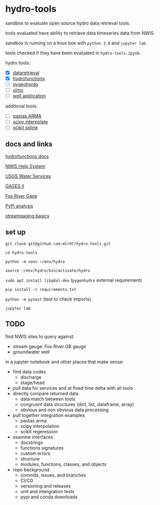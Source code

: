 # hydro-tools

sandbox to evaluate open source hydro data retrieval tools.

tools evaluated have ability to retrieve data timeseries data from NWIS.

sandbox is running on a linux box with `python 3.8` and `jupyter lab`.

tools checked if they have been evaluated in `hydro-tools.ipynb`.

hydro tools:

- [x] [dataretrieval](https://github.com/USGS-python/dataretrieval)
- [x] [hydrofunctions](https://github.com/mroberge/hydrofunctions)
- [ ] [pygeohyrdo](https://github.com/cheginit/pygeohydro)
- [ ] [ulmo](https://github.com/ulmo-dev/ulmo)
- [ ] [well application](https://github.com/utah-geological-survey/WellApplication)

additonal tools:

- [ ] [pastas ARMA](https://github.com/pastas/pastas)
- [ ] [scipy interpolate](https://docs.scipy.org/doc/scipy/reference/tutorial/interpolate.html)
- [ ] [scikit spline](https://scikit-learn.org/stable/auto_examples/linear_model/plot_polynomial_interpolation.html?highlight=spline)

## docs and links

[hydrofunctions docs](https://hydrofunctions.readthedocs.io/en/master/index.html)

[NWIS Help System](https://help.waterdata.usgs.gov/faq/automated-retrievals)

[USGS Water Services](https://waterservices.usgs.gov/)

[GAGES II](https://water.usgs.gov/GIS/metadata/usgswrd/XML/gagesII_Sept2011.xml)

[Fox River Gage](https://waterdata.usgs.gov/monitoring-location/040851385/#parameterCode=00065&period=P7D)

[PyPi analysis](https://packaging.python.org/guides/analyzing-pypi-package-downloads/)

[streamgaging basics](https://www.usgs.gov/mission-areas/water-resources/science/streamgaging-basics?qt-science_center_objects=0#qt-science_center_objects)

## set up

`git clone git@github.com:mlr07/hydro-tools.git`

`cd hydro-tools`

`python -m venv ~/env/hydro`

`source ~/env/hydro/bin/activate/hydro`

`sudo apt install libgdal-dev` (`pygeohydro` external requirement)

`pip install -r requirements.txt`

`python -m pytest` (test to check imports)

`jupyter lab`

## TODO

find NWIS sites to query against:

- stream gauge: Fox River GB gauge
- groundwater well

in a jupyter notebook and other places that make sense:

- find data codes
    - discharge
    - stage/head
- pull data for services and at fixed time delta with all tools
- directly compare returned data
    - data match between tools
    - congruent data structures (dict, list, dataframe, array)
    - obvious and non obvious data processing
- pull together integration examples
    - pastas arma
    - scipy interpolation
    - scikit regeression
- examine interfaces
    - docstrings
    - functions signatures
    - custom errors
    - structure
    - modules, functions, classes, and objects
- repo background   
    - commits, issues, and branches
    - CI/CD
    - versioning and releases   
    - unit and intergration tests
    - pypi and conda downloads

